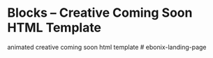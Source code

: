 # Blocks – Creative Coming Soon HTML Template

animated creative coming soon html template
#   e b o n i x - l a n d i n g - p a g e  
 